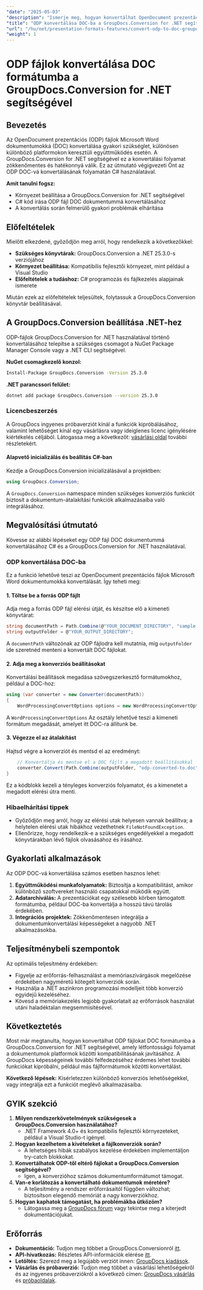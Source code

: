 ```yaml
---
"date": "2025-05-03"
"description": "Ismerje meg, hogyan konvertálhat OpenDocument prezentációs (ODP) fájlokat Microsoft Word dokumentumokká (DOC) a GroupDocs.Conversion for .NET segítségével. Kövesse átfogó útmutatónkat."
"title": "ODP konvertálása DOC-ba a GroupDocs.Conversion for .NET segítségével – lépésről lépésre útmutató"
"url": "/hu/net/presentation-formats-features/convert-odp-to-doc-groupdocs-net/"
"weight": 1
---
```


# ODP fájlok konvertálása DOC formátumba a GroupDocs.Conversion for .NET segítségével

## Bevezetés

Az OpenDocument prezentációs (ODP) fájlok Microsoft Word dokumentumokká (DOC) konvertálása gyakori szükséglet, különösen különböző platformokon keresztüli együttműködés esetén. A GroupDocs.Conversion for .NET segítségével ez a konvertálási folyamat zökkenőmentes és hatékonnyá válik. Ez az útmutató végigvezeti Önt az ODP DOC-vá konvertálásának folyamatán C# használatával.

**Amit tanulni fogsz:**
- Környezet beállítása a GroupDocs.Conversion for .NET segítségével
- C# kód írása ODP fájl DOC dokumentummá konvertálásához
- A konvertálás során felmerülő gyakori problémák elhárítása

## Előfeltételek
Mielőtt elkezdené, győződjön meg arról, hogy rendelkezik a következőkkel:
- **Szükséges könyvtárak:** GroupDocs.Conversion a .NET 25.3.0-s verziójához
- **Környezet beállítása:** Kompatibilis fejlesztői környezet, mint például a Visual Studio
- **Előfeltételek a tudáshoz:** C# programozás és fájlkezelés alapjainak ismerete

Miután ezek az előfeltételek teljesültek, folytassuk a GroupDocs.Conversion könyvtár beállításával.

## A GroupDocs.Conversion beállítása .NET-hez
ODP-fájlok GroupDocs.Conversion for .NET használatával történő konvertálásához telepítse a szükséges csomagot a NuGet Package Manager Console vagy a .NET CLI segítségével.

**NuGet csomagkezelő konzol:**
```bash
Install-Package GroupDocs.Conversion -Version 25.3.0
```

**.NET parancssori felület:**
```bash
dotnet add package GroupDocs.Conversion --version 25.3.0
```

### Licencbeszerzés
A GroupDocs ingyenes próbaverziót kínál a funkciók kipróbálásához, valamint lehetőséget kínál egy vásárlásra vagy ideiglenes licenc igénylésére kiértékelés céljából. Látogassa meg a következőt: [vásárlási oldal](https://purchase.groupdocs.com/buy) további részletekért.

#### Alapvető inicializálás és beállítás C#-ban
Kezdje a GroupDocs.Conversion inicializálásával a projektben:
```csharp
using GroupDocs.Conversion;
```
A `GroupDocs.Conversion` namespace minden szükséges konverziós funkciót biztosít a dokumentum-átalakítási funkciók alkalmazásaiba való integrálásához.

## Megvalósítási útmutató
Kövesse az alábbi lépéseket egy ODP fájl DOC dokumentummá konvertálásához C# és a GroupDocs.Conversion for .NET használatával.

### ODP konvertálása DOC-ba
Ez a funkció lehetővé teszi az OpenDocument prezentációs fájlok Microsoft Word dokumentumokká konvertálását. Így teheti meg:

#### 1. Töltse be a forrás ODP fájlt
Adja meg a forrás ODP fájl elérési útját, és készítse elő a kimeneti könyvtárat:
```csharp
string documentPath = Path.Combine(@"YOUR_DOCUMENT_DIRECTORY", "sample.odp");
string outputFolder = @"YOUR_OUTPUT_DIRECTORY";
```
A `documentPath` változónak az ODP fájlodra kell mutatnia, míg `outputFolder` ide szeretnéd menteni a konvertált DOC fájlokat.

#### 2. Adja meg a konverziós beállításokat
Konvertálási beállítások megadása szövegszerkesztő formátumokhoz, például a DOC-hoz:
```csharp
using (var converter = new Converter(documentPath))
{
    WordProcessingConvertOptions options = new WordProcessingConvertOptions { Format = GroupDocs.Conversion.FileTypes.WordProcessingFileType.Doc };
```
A `WordProcessingConvertOptions` Az osztály lehetővé teszi a kimeneti formátum megadását, amelyet itt DOC-ra állítunk be.

#### 3. Végezze el az átalakítást
Hajtsd végre a konverziót és mentsd el az eredményt:
```csharp
    // Konvertálja és mentse el a DOC fájlt a megadott beállításokkal
    converter.Convert(Path.Combine(outputFolder, "odp-converted-to.doc"), options);
}
```
Ez a kódblokk kezeli a tényleges konverziós folyamatot, és a kimenetet a megadott elérési útra menti.

### Hibaelhárítási tippek
- Győződjön meg arról, hogy az elérési utak helyesen vannak beállítva; a helytelen elérési utak hibákhoz vezethetnek `FileNotFoundException`.
- Ellenőrizze, hogy rendelkezik-e a szükséges engedélyekkel a megadott könyvtárakban lévő fájlok olvasásához és írásához.

## Gyakorlati alkalmazások
Az ODP DOC-vá konvertálása számos esetben hasznos lehet:
1. **Együttműködési munkafolyamatok:** Biztosítja a kompatibilitást, amikor különböző szoftvereket használó csapatokkal működik együtt.
2. **Adatarchiválás:** A prezentációkat egy szélesebb körben támogatott formátumba, például DOC-ba konvertálja a hosszú távú tárolás érdekében.
3. **Integrációs projektek:** Zökkenőmentesen integrálja a dokumentumkonvertálási képességeket a nagyobb .NET alkalmazásokba.

## Teljesítménybeli szempontok
Az optimális teljesítmény érdekében:
- Figyelje az erőforrás-felhasználást a memóriaszivárgások megelőzése érdekében nagyméretű kötegelt konverziók során.
- Használja a .NET aszinkron programozási modelljeit több konverzió egyidejű kezeléséhez.
- Kövesd a memóriakezelés legjobb gyakorlatait az erőforrások használat utáni haladéktalan megsemmisítésével.

## Következtetés
Most már megtanulta, hogyan konvertálhat ODP fájlokat DOC formátumba a GroupDocs.Conversion for .NET segítségével, amely létfontosságú folyamat a dokumentumok platformok közötti kompatibilitásának javításához. A GroupDocs képességeinek további felfedezéséhez érdemes lehet további funkciókat kipróbálni, például más fájlformátumok közötti konvertálást.

**Következő lépések:** Kísérletezzen különböző konverziós lehetőségekkel, vagy integrálja ezt a funkciót meglévő alkalmazásaiba.

## GYIK szekció
1. **Milyen rendszerkövetelmények szükségesek a GroupDocs.Conversion használatához?**
   - .NET Framework 4.0+ és kompatibilis fejlesztői környezeteket, például a Visual Studio-t igényel.
2. **Hogyan kezelhetem a kivételeket a fájlkonverziók során?**
   - A lehetséges hibák szabályos kezelése érdekében implementáljon try-catch blokkokat.
3. **Konvertálhatok ODP-től eltérő fájlokat a GroupDocs.Conversion segítségével?**
   - Igen, a konverzióhoz számos dokumentumformátumot támogat.
4. **Van-e korlátozás a konvertálható dokumentumok méretére?**
   - A teljesítmény a rendszer erőforrásaitól függően változhat; biztosítson elegendő memóriát a nagy konverziókhoz.
5. **Hogyan kaphatok támogatást, ha problémákba ütközöm?**
   - Látogassa meg a [GroupDocs fórum](https://forum.groupdocs.com/c/conversion/10) vagy tekintse meg a kiterjedt dokumentációjukat.

## Erőforrás
- **Dokumentáció:** Tudjon meg többet a GroupDocs.Conversionról [itt](https://docs.groupdocs.com/conversion/net/).
- **API-hivatkozás:** Részletes API-információk elérése [itt](https://reference.groupdocs.com/conversion/net/).
- **Letöltés:** Szerezd meg a legújabb verziót innen: [GroupDocs kiadások](https://releases.groupdocs.com/conversion/net/).
- **Vásárlás és próbaverzió:** Tudjon meg többet a vásárlási lehetőségekről és az ingyenes próbaverziókról a következő címen: [GroupDocs vásárlás](https://purchase.groupdocs.com/buy) és [próbaoldalak](https://releases.groupdocs.com/conversion/net/).